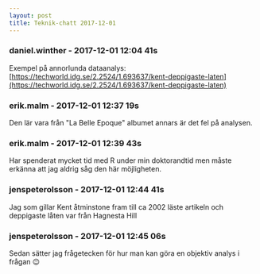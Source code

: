 ```yaml
---
layout: post
title: Teknik-chatt 2017-12-01
---
```

### daniel.winther - 2017-12-01 12:04 41s
Exempel på annorlunda dataanalys:
[https://techworld.idg.se/2.2524/1.693637/kent-deppigaste-laten](https://techworld.idg.se/2.2524/1.693637/kent-deppigaste-laten)
### erik.malm - 2017-12-01 12:37 19s
Den lär vara från "La Belle Epoque" albumet annars är det fel på analysen.
### erik.malm - 2017-12-01 12:39 43s
Har spenderat mycket tid med R under min doktorandtid men måste erkänna att jag aldrig såg den här möjligheten.
### jenspeterolsson - 2017-12-01 12:44 41s
Jag som gillar Kent åtminstone fram till ca 2002 läste artikeln och deppigaste låten var från Hagnesta Hill
### jenspeterolsson - 2017-12-01 12:45 06s
Sedan sätter jag frågetecken för hur man kan göra en objektiv analys i frågan :wink:
